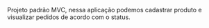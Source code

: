 Projeto padrão MVC, nessa aplicação podemos cadastrar produto e visualizar pedidos de acordo com o status.  





  
